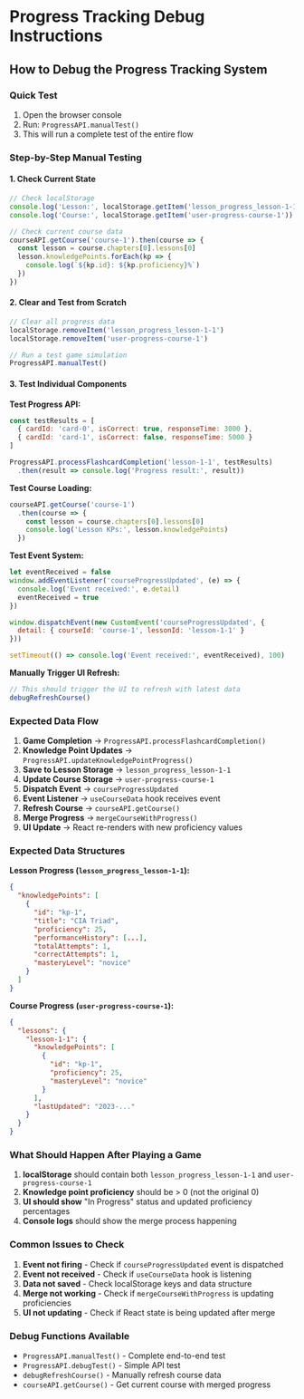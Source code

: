 # Progress Tracking Debug Instructions

## How to Debug the Progress Tracking System

### Quick Test
1. Open the browser console
2. Run: `ProgressAPI.manualTest()`
3. This will run a complete test of the entire flow

### Step-by-Step Manual Testing

#### 1. Check Current State
```javascript
// Check localStorage
console.log('Lesson:', localStorage.getItem('lesson_progress_lesson-1-1'))
console.log('Course:', localStorage.getItem('user-progress-course-1'))

// Check current course data
courseAPI.getCourse('course-1').then(course => {
  const lesson = course.chapters[0].lessons[0]
  lesson.knowledgePoints.forEach(kp => {
    console.log(`${kp.id}: ${kp.proficiency}%`)
  })
})
```

#### 2. Clear and Test from Scratch
```javascript
// Clear all progress data
localStorage.removeItem('lesson_progress_lesson-1-1')
localStorage.removeItem('user-progress-course-1')

// Run a test game simulation
ProgressAPI.manualTest()
```

#### 3. Test Individual Components

**Test Progress API:**
```javascript
const testResults = [
  { cardId: 'card-0', isCorrect: true, responseTime: 3000 },
  { cardId: 'card-1', isCorrect: false, responseTime: 5000 }
]

ProgressAPI.processFlashcardCompletion('lesson-1-1', testResults)
  .then(result => console.log('Progress result:', result))
```

**Test Course Loading:**
```javascript
courseAPI.getCourse('course-1')
  .then(course => {
    const lesson = course.chapters[0].lessons[0]
    console.log('Lesson KPs:', lesson.knowledgePoints)
  })
```

**Test Event System:**
```javascript
let eventReceived = false
window.addEventListener('courseProgressUpdated', (e) => {
  console.log('Event received:', e.detail)
  eventReceived = true
})

window.dispatchEvent(new CustomEvent('courseProgressUpdated', { 
  detail: { courseId: 'course-1', lessonId: 'lesson-1-1' } 
}))

setTimeout(() => console.log('Event received:', eventReceived), 100)
```

**Manually Trigger UI Refresh:**
```javascript
// This should trigger the UI to refresh with latest data
debugRefreshCourse()
```

### Expected Data Flow

1. **Game Completion** → `ProgressAPI.processFlashcardCompletion()`
2. **Knowledge Point Updates** → `ProgressAPI.updateKnowledgePointProgress()`
3. **Save to Lesson Storage** → `lesson_progress_lesson-1-1`
4. **Update Course Storage** → `user-progress-course-1`
5. **Dispatch Event** → `courseProgressUpdated`
6. **Event Listener** → `useCourseData` hook receives event
7. **Refresh Course** → `courseAPI.getCourse()`
8. **Merge Progress** → `mergeCourseWithProgress()`
9. **UI Update** → React re-renders with new proficiency values

### Expected Data Structures

**Lesson Progress (`lesson_progress_lesson-1-1`):**
```json
{
  "knowledgePoints": [
    {
      "id": "kp-1",
      "title": "CIA Triad",
      "proficiency": 25,
      "performanceHistory": [...],
      "totalAttempts": 1,
      "correctAttempts": 1,
      "masteryLevel": "novice"
    }
  ]
}
```

**Course Progress (`user-progress-course-1`):**
```json
{
  "lessons": {
    "lesson-1-1": {
      "knowledgePoints": [
        {
          "id": "kp-1",
          "proficiency": 25,
          "masteryLevel": "novice"
        }
      ],
      "lastUpdated": "2023-..."
    }
  }
}
```

### What Should Happen After Playing a Game

1. **localStorage** should contain both `lesson_progress_lesson-1-1` and `user-progress-course-1`
2. **Knowledge point proficiency** should be > 0 (not the original 0)
3. **UI should show** "In Progress" status and updated proficiency percentages
4. **Console logs** should show the merge process happening

### Common Issues to Check

1. **Event not firing** - Check if `courseProgressUpdated` event is dispatched
2. **Event not received** - Check if `useCourseData` hook is listening
3. **Data not saved** - Check localStorage keys and data structure
4. **Merge not working** - Check if `mergeCourseWithProgress` is updating proficiencies
5. **UI not updating** - Check if React state is being updated after merge

### Debug Functions Available

- `ProgressAPI.manualTest()` - Complete end-to-end test
- `ProgressAPI.debugTest()` - Simple API test
- `debugRefreshCourse()` - Manually refresh course data
- `courseAPI.getCourse()` - Get current course with merged progress